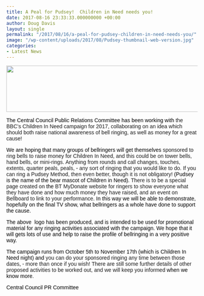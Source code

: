 ```yaml
---
title: A Peal for Pudsey!  Children in Need needs you!
date: 2017-08-16 23:33:33.000000000 +00:00
author: Doug Davis
layout: single
permalink: "/2017/08/16/a-peal-for-pudsey-children-in-need-needs-you/"
image: "/wp-content/uploads/2017/08/Pudsey-thumbnail-web-version.jpg"
categories:
- Latest News
---
```

<p style="text-align: center;">
  <a href="https://cccbr.org.uk/wp-content/uploads/2017/08/Pudsey-banner-web-version.jpg"><img loading="lazy" class="alignnone size-large wp-image-10915" src="https://cccbr.org.uk/wp-content/uploads/2017/08/Pudsey-banner-web-version-1024x195.jpg" alt="" width="640" height="122" srcset="https://cccbr.org.uk/wp-content/uploads/2017/08/Pudsey-banner-web-version-1024x195.jpg 1024w, https://cccbr.org.uk/wp-content/uploads/2017/08/Pudsey-banner-web-version-300x57.jpg 300w, https://cccbr.org.uk/wp-content/uploads/2017/08/Pudsey-banner-web-version-768x146.jpg 768w, https://cccbr.org.uk/wp-content/uploads/2017/08/Pudsey-banner-web-version-600x114.jpg 600w, https://cccbr.org.uk/wp-content/uploads/2017/08/Pudsey-banner-web-version.jpg 1654w" sizes="(max-width: 640px) 100vw, 640px" /></a>
</p>

<span style="margin: 0px; font-family: 'Arial',sans-serif;"><span style="color: #000000;">The Central Council Public Relations Committee has been working with </span>the BBC’s Children In Need campaign for 2017, collaborating on an idea which should both raise national awareness of bell ringing, as well as money for a great cause! </span>

<span style="margin: 0px; color: black; font-family: 'Arial',sans-serif;">We are hoping that many groups of bellringers will get </span><span style="margin: 0px; font-family: 'Arial',sans-serif;"><span style="color: #000000;">themselves </span>sponsored to ring bells to raise money for Children In Need<span style="color: #000000;">,</span> and this could be on tower bells, hand bells, or mini-rings. Anything from rounds and call changes, touches, extents, quarter peals, peals, <span style="color: #000000;">- </span>any sort of ringing that you would like to do. If you can ring a Pudsey Method, then even better, though it is not obligatory! <span style="color: #000000;">(Pudsey is the name of the bear mascot of Children in Need). </span>There is to be a special page created on <span style="color: #000000;">the </span>BT MyDonate website for ringers to show everyone what they have done and how much money they have raised, and an event on Bellboard to link to your performance. <span style="color: #000000;">In this way we will be able to demonstrate, hopefully on the final TV show, what bellringers as a whole have done to support the cause.</span></span>

<span style="margin: 0px; color: black; font-family: 'Arial',sans-serif;">The above  logo has been produced, and is intended to be used for promotional material for any ringing activities associated with the campaign. We hope that it will gets lots of use and help to raise the profile of bellringing in a very positive way.</span>

<span style="margin: 0px; color: black; font-family: 'Arial',sans-serif;">The campaign runs from October 5th to November 17th (which is Children In Need night) </span><span style="margin: 0px; font-family: 'Arial',sans-serif;"><span style="color: #000000;">and</span> you can do your sponsored ringing any time between those dates<span style="color: #000000;">, - </span>more than once if you wish! There are still some further details of other proposed activities to be worked out, and we will keep you informed <span style="color: #000000;">when we know more</span>.</span>

<span style="margin: 0px; color: black; font-family: 'Arial',sans-serif;">Central Council PR Committee</span>
